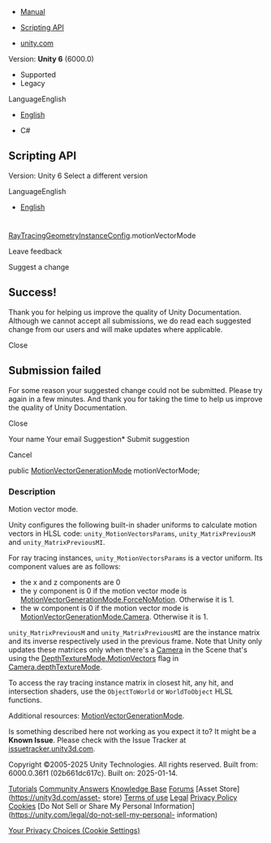 [ ]()

  * [Manual](../Manual/index.html)
  * [Scripting API](../ScriptReference/index.html)

  * [unity.com](https://unity.com/)

Version: **Unity 6** (6000.0)

  * Supported
  * Legacy

LanguageEnglish

  * [English]()

  * C#

[ ](https://docs.unity3d.com)

## Scripting API

Version: Unity 6 Select a different version

LanguageEnglish

  * [English]()

#
[RayTracingGeometryInstanceConfig](Rendering.RayTracingGeometryInstanceConfig.html).motionVectorMode

Leave feedback

Suggest a change

## Success!

Thank you for helping us improve the quality of Unity Documentation. Although
we cannot accept all submissions, we do read each suggested change from our
users and will make updates where applicable.

Close

## Submission failed

For some reason your suggested change could not be submitted. Please <a>try
again</a> in a few minutes. And thank you for taking the time to help us
improve the quality of Unity Documentation.

Close

Your name Your email Suggestion* Submit suggestion

Cancel

[ ]()

public [MotionVectorGenerationMode](MotionVectorGenerationMode.html)
motionVectorMode;

### Description

Motion vector mode.

Unity configures the following built-in shader uniforms to calculate motion
vectors in HLSL code: `unity_MotionVectorsParams`, `unity_MatrixPreviousM` and
`unity_MatrixPreviousMI`.  
  
For ray tracing instances, `unity_MotionVectorsParams` is a vector uniform.
Its component values are as follows:

  * the x and z components are 0
  * the y component is 0 if the motion vector mode is [MotionVectorGenerationMode.ForceNoMotion](MotionVectorGenerationMode.ForceNoMotion.html). Otherwise it is 1.
  * the w component is 0 if the motion vector mode is [MotionVectorGenerationMode.Camera](MotionVectorGenerationMode.Camera.html). Otherwise it is 1.

`unity_MatrixPreviousM` and `unity_MatrixPreviousMI` are the instance matrix
and its inverse respectively used in the previous frame. Note that Unity only
updates these matrices only when there's a [Camera](Camera.html) in the Scene
that's using the
[DepthTextureMode.MotionVectors](DepthTextureMode.MotionVectors.html) flag in
[Camera.depthTextureMode](Camera-depthTextureMode.html).  
  
To access the ray tracing instance matrix in closest hit, any hit, and
intersection shaders, use the `ObjectToWorld` or `WorldToObject` HLSL
functions.  
  
Additional resources:
[MotionVectorGenerationMode](MotionVectorGenerationMode.html).

Is something described here not working as you expect it to? It might be a
**Known Issue**. Please check with the Issue Tracker at
[issuetracker.unity3d.com](https://issuetracker.unity3d.com).

Copyright ©2005-2025 Unity Technologies. All rights reserved. Built from:
6000.0.36f1 (02b661dc617c). Built on: 2025-01-14.

[Tutorials](https://unity3d.com/learn) [Community
Answers](https://answers.unity3d.com) [Knowledge
Base](https://support.unity3d.com/hc/en-us)
[Forums](https://forum.unity3d.com) [Asset Store](https://unity3d.com/asset-
store) [Terms of use](https://docs.unity3d.com/Manual/TermsOfUse.html)
[Legal](https://unity.com/legal) [Privacy
Policy](https://unity.com/legal/privacy-policy)
[Cookies](https://unity.com/legal/cookie-policy) [Do Not Sell or Share My
Personal Information](https://unity.com/legal/do-not-sell-my-personal-
information)

[Your Privacy Choices (Cookie Settings)](javascript:void\(0\);)

